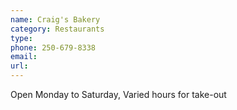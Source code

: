 ```yaml
---
name: Craig's Bakery
category: Restaurants
type:
phone: 250-679-8338
email:
url:
---
```


Open Monday to Saturday, Varied hours for take-out
